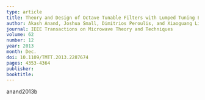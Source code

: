 ```yaml
---
type: article
title: Theory and Design of Octave Tunable Filters with Lumped Tuning Elements
author: Akash Anand, Joshua Small, Dimitrios Peroulis, and Xiaoguang Liu
journal: IEEE Transactions on Microwave Theory and Techniques
volume: 62
number: 12
year: 2013
month: Dec.
doi: 10.1109/TMTT.2013.2287674
pages: 4353-4364
publisher:
booktitle:
---
```


anand2013b
